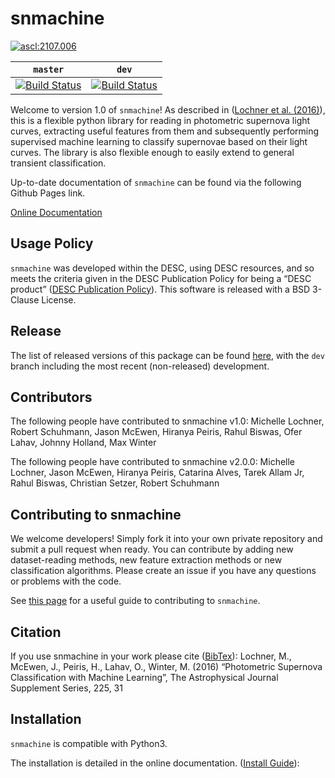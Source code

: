 # snmachine

<a href="https://ascl.net/2107.006"><img src="https://img.shields.io/badge/ascl-2107.006-blue.svg?colorB=262255" alt="ascl:2107.006" /></a>

| `master`  | `dev` |
| ------------- | ------------- |
| [![Build Status](https://dev.azure.com/zcicg57/snmachine/_apis/build/status/LSSTDESC.snmachine?branchName=master)](https://dev.azure.com/zcicg57/snmachine/_build/latest?definitionId=3&branchName=master) | [![Build Status](https://dev.azure.com/zcicg57/snmachine/_apis/build/status/LSSTDESC.snmachine?branchName=dev)](https://dev.azure.com/zcicg57/snmachine/_build/latest?definitionId=3&branchName=dev) |

Welcome to version 1.0 of `snmachine`! As described in ([Lochner et al. (2016)](https://arxiv.org/abs/1603.00882)), this is a flexible python library for reading in photometric supernova light curves, extracting useful features from them and subsequently performing supervised machine learning to classify supernovae based on their light curves. The library is also flexible enough to easily extend to general transient classification.

Up-to-date documentation of `snmachine` can be found via the following Github Pages link.

[Online Documentation](https://lsstdesc.github.io/snmachine/)

## Usage Policy

`snmachine` was developed within the DESC, using DESC resources, and so meets the criteria given in the DESC Publication Policy for being a “DESC product” ([DESC Publication Policy](http://lsstdesc.org/sites/default/files/LSST_DESC_Publication_Policy.pdf)). This software is released with a BSD 3-Clause License.

## Release

The list of released versions of this package can be found [here](https://github.com/LSSTDESC/snmachine/releases), with the `dev` branch including the most recent (non-released) development.

## Contributors

The following people have contributed to snmachine v1.0:
Michelle Lochner, Robert Schuhmann, Jason McEwen, Hiranya Peiris, Rahul Biswas, Ofer Lahav, Johnny Holland, Max Winter

The following people have contributed to snmachine v2.0.0:
Michelle Lochner, Jason McEwen, Hiranya Peiris, Catarina Alves, Tarek Allam Jr, Rahul Biswas, Christian Setzer, Robert Schuhmann

## Contributing to snmachine

We welcome developers! Simply fork it into your own private repository and submit a pull request when ready. You can contribute by adding new dataset-reading methods, new feature extraction methods or new classification algorithms. Please create an issue if you have any questions or problems with the code.

See [this page](https://github.com/LSSTDESC/snmachine/blob/dev/CONTRIBUTING.md) for a useful guide to contributing to `snmachine`.

## Citation

If you use snmachine in your work please cite ([BibTex](http://adsabs.harvard.edu/cgi-bin/nph-bib_query?bibcode=2016ApJS..225...31L&data_type=BIBTEX&db_key=AST&nocookieset=1)):
Lochner, M., McEwen, J., Peiris, H., Lahav, O., Winter, M. (2016) “Photometric Supernova Classification with Machine Learning”, The Astrophysical Journal Supplement Series, 225, 31

## Installation

`snmachine` is compatible with Python3.

The installation is detailed in the online documentation. ([Install Guide](https://lsstdesc.github.io/snmachine/install.html)):
